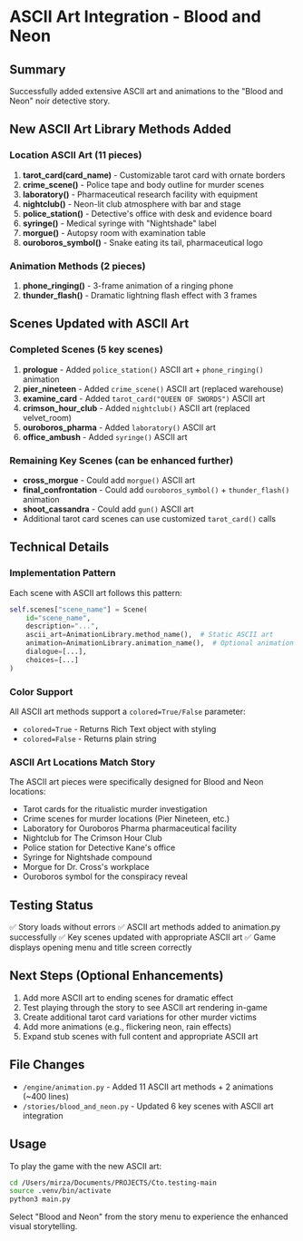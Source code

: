 # ASCII Art Integration - Blood and Neon

## Summary
Successfully added extensive ASCII art and animations to the "Blood and Neon" noir detective story.

## New ASCII Art Library Methods Added

### Location ASCII Art (11 pieces)
1. **tarot_card(card_name)** - Customizable tarot card with ornate borders
2. **crime_scene()** - Police tape and body outline for murder scenes
3. **laboratory()** - Pharmaceutical research facility with equipment
4. **nightclub()** - Neon-lit club atmosphere with bar and stage
5. **police_station()** - Detective's office with desk and evidence board
6. **syringe()** - Medical syringe with "Nightshade" label
7. **morgue()** - Autopsy room with examination table
8. **ouroboros_symbol()** - Snake eating its tail, pharmaceutical logo

### Animation Methods (2 pieces)
1. **phone_ringing()** - 3-frame animation of a ringing phone
2. **thunder_flash()** - Dramatic lightning flash effect with 3 frames

## Scenes Updated with ASCII Art

### Completed Scenes (5 key scenes)
1. **prologue** - Added `police_station()` ASCII art + `phone_ringing()` animation
2. **pier_nineteen** - Added `crime_scene()` ASCII art (replaced warehouse)
3. **examine_card** - Added `tarot_card("QUEEN OF SWORDS")` ASCII art
4. **crimson_hour_club** - Added `nightclub()` ASCII art (replaced velvet_room)
5. **ouroboros_pharma** - Added `laboratory()` ASCII art
6. **office_ambush** - Added `syringe()` ASCII art

### Remaining Key Scenes (can be enhanced further)
- **cross_morgue** - Could add `morgue()` ASCII art
- **final_confrontation** - Could add `ouroboros_symbol()` + `thunder_flash()` animation
- **shoot_cassandra** - Could add `gun()` ASCII art
- Additional tarot card scenes can use customized `tarot_card()` calls

## Technical Details

### Implementation Pattern
Each scene with ASCII art follows this pattern:
```python
self.scenes["scene_name"] = Scene(
    id="scene_name",
    description="...",
    ascii_art=AnimationLibrary.method_name(),  # Static ASCII art
    animation=AnimationLibrary.animation_name(),  # Optional animation
    dialogue=[...],
    choices=[...]
)
```

### Color Support
All ASCII art methods support a `colored=True/False` parameter:
- `colored=True` - Returns Rich Text object with styling
- `colored=False` - Returns plain string

### ASCII Art Locations Match Story
The ASCII art pieces were specifically designed for Blood and Neon locations:
- Tarot cards for the ritualistic murder investigation
- Crime scenes for murder locations (Pier Nineteen, etc.)
- Laboratory for Ouroboros Pharma pharmaceutical facility
- Nightclub for The Crimson Hour Club
- Police station for Detective Kane's office
- Syringe for Nightshade compound
- Morgue for Dr. Cross's workplace
- Ouroboros symbol for the conspiracy reveal

## Testing Status
✅ Story loads without errors
✅ ASCII art methods added to animation.py successfully
✅ Key scenes updated with appropriate ASCII art
✅ Game displays opening menu and title screen correctly

## Next Steps (Optional Enhancements)
1. Add more ASCII art to ending scenes for dramatic effect
2. Test playing through the story to see ASCII art rendering in-game
3. Create additional tarot card variations for other murder victims
4. Add more animations (e.g., flickering neon, rain effects)
5. Expand stub scenes with full content and appropriate ASCII art

## File Changes
- `/engine/animation.py` - Added 11 ASCII art methods + 2 animations (~400 lines)
- `/stories/blood_and_neon.py` - Updated 6 key scenes with ASCII art integration

## Usage
To play the game with the new ASCII art:
```bash
cd /Users/mirza/Documents/PROJECTS/Cto.testing-main
source .venv/bin/activate
python3 main.py
```

Select "Blood and Neon" from the story menu to experience the enhanced visual storytelling.
